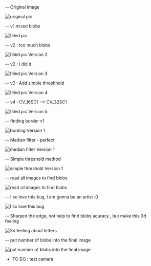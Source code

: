 -- Original image

![original pic](images/Binary1.jpg)


-- v1 mixed blobs

![filled pic](images/filled.png)


-- v2 : too much blobs

![filled pic Version 2 ](images/filledV2.png)

-- v3 : I did it

![filled pic Version 3 ](images/filledV3.png)

-- v3 : Add simple threshhold

![filled pic Version 4 ](images/filledV4.png)

-- v4 :  CV_16SC1 --> CV_32SC1

![filled pic Version 5 ](images/filledV5.png)

-- finding border v1

![bording Version 1 ](images/borderV1.png)

-- Median filter - perfect

![median filter Version 1 ](images/filterV1.png)

-- Simple threshold method

![simple threshold Version 1 ](images/threshold.png)

-- read all images to find blobs

![read all images to find blobs ](images/saltblbs.png)

-- I so love this bug, I am gonna be an artist :0

![I so love this bug ](images/isolovethisbug.png)

-- Sharpen the edge, not help to find blobs acuracy , but make this 3d feeling

![3d feeling about letters ](images/sharpedge.png)

-- put number of blobs into the final image

![put number of blobs into the final image ](images/puttext.png)

- TO DO :  test camera

